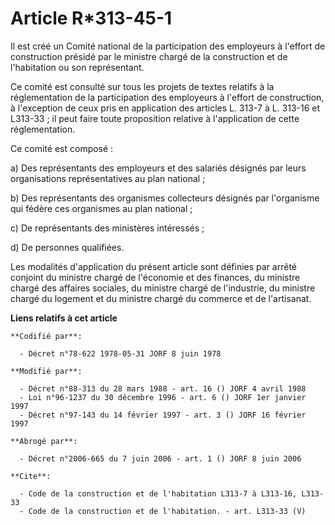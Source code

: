 # Article R*313-45-1

Il est créé un Comité national de la participation des employeurs à l'effort de construction présidé par le ministre chargé
de la construction et de l'habitation ou son représentant.

Ce comité est consulté sur tous les projets de textes relatifs à la réglementation de la participation des employeurs à
l'effort de construction, à l'exception de ceux pris en application des articles L. 313-7 à L. 313-16 et L313-33 ; il peut
faire toute proposition relative à l'application de cette réglementation.

Ce comité est composé :

a) Des représentants des employeurs et des salariés désignés par leurs organisations représentatives au plan national ;

b) Des représentants des organismes collecteurs désignés par l'organisme qui fédère ces organismes au plan national ;

c) De représentants des ministères intéressés ;

d) De personnes qualifiées.

Les modalités d'application du présent article sont définies par arrêté conjoint du ministre chargé de l'économie et des
finances, du ministre chargé des affaires sociales, du ministre chargé de l'industrie, du ministre chargé du logement et du
ministre chargé du commerce et de l'artisanat.

**Liens relatifs à cet article**

	**Codifié par**:

	  - Décret n°78-622 1978-05-31 JORF 8 juin 1978

	**Modifié par**:

	  - Décret n°88-313 du 28 mars 1988 - art. 16 () JORF 4 avril 1988
	  - Loi n°96-1237 du 30 décembre 1996 - art. 6 () JORF 1er janvier 1997
	  - Décret n°97-143 du 14 février 1997 - art. 3 () JORF 16 février 1997

	**Abrogé par**:

	  - Décret n°2006-665 du 7 juin 2006 - art. 1 () JORF 8 juin 2006

	**Cite**:

	  - Code de la construction et de l'habitation L313-7 à L313-16, L313-33
	  - Code de la construction et de l'habitation. - art. L313-33 (V)
